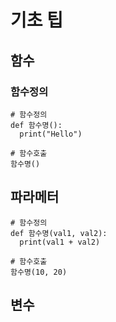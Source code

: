 # 기초 팁


## 함수
### 함수정의
```
# 함수정의
def 함수명():
  print("Hello")
  
# 함수호출
함수명()
```

## 파라메터
```
# 함수정의
def 함수명(val1, val2):
  print(val1 + val2)
  
# 함수호출
함수명(10, 20)
```

## 변수


